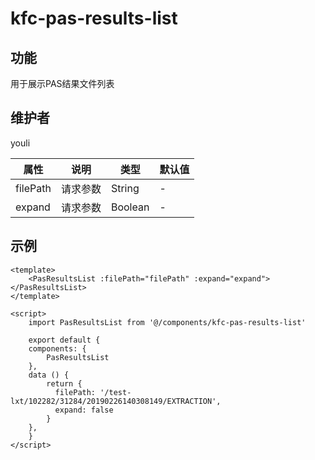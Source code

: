 # kfc-pas-results-list

## 功能
用于展示PAS结果文件列表

## 维护者
youli

| 属性        | 说明     | 类型   | 默认值 |
| ----------- | -------- | ------ | ------ |
| filePath | 请求参数 | String | -      |
| expand | 请求参数 | Boolean | -      |

## 示例
```
<template>
    <PasResultsList :filePath="filePath" :expand="expand"></PasResultsList>
</template>

<script>
    import PasResultsList from '@/components/kfc-pas-results-list'

    export default {
    components: {
        PasResultsList
    },
    data () {
        return {
          filePath: '/test-lxt/102282/31284/20190226140308149/EXTRACTION',
          expand: false
        }
    },
    }
</script>

